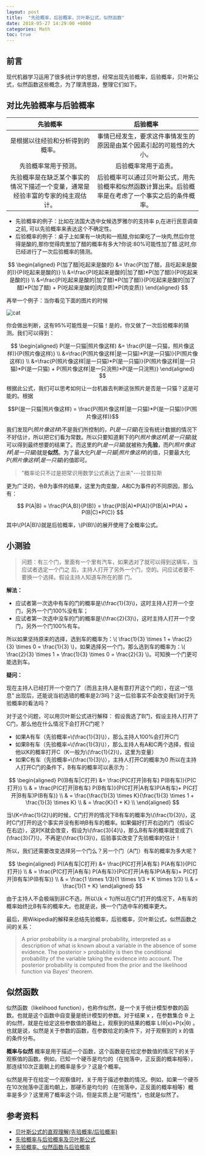 ```yaml
---
layout: post
title:  "先验概率，后验概率，贝叶斯公式，似然函数"
date: 2018-05-27 14:29:00 +0800
categories: Math
toc: true
---
```


## 前言
现代机器学习运用了很多统计学的思想，经常出现先验概率，后验概率，贝叶斯公式，似然函数这些概念，为了理清思路，整理它们如下。

## 对比先验概率与后验概率

 先验概率|后验概率
:-------:|:-------:
是根据以往经验和分析得到的概率。| 事情已经发生，要求这件事情发生的原因是由某个因素引起的可能性的大小。
先验概率常用于预测。|后验概率常用于追责。
先验概率是在缺乏某个事实的情况下描述一个变量，通常是经验丰富的专家的纯主观估计。 | 后验概率可以通过贝叶斯公式，用先验概率和似然函数计算出来。后验概率是在考虑了一个事实之后的条件概率。

* 先验概率的例子：比如在法国大选中女候选罗雅尔的支持率 p,在进行民意调查之前, 可以先验概率来表达这个不确定性。
* 后验概率的例子：桌子上如果有一块肉和一瓶醋,你如果吃了一块肉,然后你觉得是酸的,那你觉得肉里加了醋的概率有多大?你说:80%可能性加了醋.这时,你已经进行了一次后验概率的猜测。

$$
\begin{aligned}
P(加了醋|吃起来是酸的) &= \frac{P(加了醋，且吃起来是酸的)}{P(吃起来是酸的)} \\
&=\frac{P(吃起来是酸的|加了醋)*P(加了醋)}{P(吃起来是酸的)} \\
&=\frac{P(吃起来是酸的|加了醋)*P(加了醋)}{P(吃起来是酸的|加了醋)*P(加了醋) + P(吃起来是酸的|肉变质)*P(肉变质)}
\end{aligned}
$$

再举一个例子：当你看见下面的图片的时候

![cat](https://timgsa.baidu.com/timg?image&quality=80&size=b9999_10000&sec=1530702513&di=6aff7a78a5404d76db8bbb1141be77a6&imgtype=jpg&er=1&src=http%3A%2F%2Fimg.zcool.cn%2Fcommunity%2F018aef593e953aa8012193a394ac06.jpg)

你会做出判断，这有95%可能性是一只猫！是的，你又做了一次后验概率的猜测。我们可以得到：

$$
\begin{aligned}
P(是一只猫|照片像这样) &= \frac{P(是一只猫，照片像这样)}{P(照片像这样)} \\
&=\frac{P(照片像这样|是一只猫)*P(是一只猫)}{P(照片像这样)} \\
&=\frac{P(照片像这样|是一只猫)*P(是一只猫)}{P(照片像这样|是一只猫)*P(是一只猫) + P(照片像这样|是一只浣熊)*P(是一只浣熊)}
\end{aligned}
$$

根据此公式，我们可以思考如何让一台机器去判断这张照片是否是一只猫？这是可能的。根据

$$P(是一只猫|照片像这样) = \frac{P(照片像这样|是一只猫)*P(是一只猫)}{P(照片像这样)}$$

我们发现$P(照片像这样)$不是我们所控制的，$P(是一只猫)$在没有统计数据的情况下不好估计，所以把它们看为常数。所以只要知道剩下的$P(照片像这样|是一只猫)$就可以得到最终想要的结果了。而这里的$P(是一只猫)$就被称为**先验**，而$P(照片像这样|是一只猫)$就是**似然**。为了最大化$P(是一只猫|照片像这样)$的值，只要最大化$P(照片像这样|是一只猫)$的值即可。


> "概率论只不过是把常识用数学公式表达了出来"---拉普拉斯

更为广泛的，令B为事件的结果，这里为肉变酸，A和C为事件的不同原因，那么有：

$$
P(A|B) = \frac{P(A,B)}{P(B)} = \frac{P(B|A)*P(A)}{P(B|A)*P(A) + P(B|C)*P(C)}
$$

其中\\(P(A\|B)\\)就是后验概率，\\(P(B)\\)的展开使用了全概率公式。

## 小测验

> 问题：有三个门，里面有一个里有汽车，如果选对了就可以得到这辆车，当应试者选定一个门之
> 后，主持人打开了另外一个门，空的。问应试者要不要换一个选择。假设主持人知道车所在的那
> 门。

**解法：**

* 应试者第一次选中有车的门的概率是\\(\frac{1}{3}\\)，这时主持人打开一个空门，另外一个门100%没有车；
* 应试者第一次选中没车的门的概率是\\(\frac{2}{3}\\)，这时主持人打开一个空门，另外一个门100%有车。

所以如果坚持原来的选择，选到车的概率为：\\( \frac{1}{3} \times 1 + \frac{2}{3} \times 0 = \frac{1}{3} \\)，如果选择另一个门，那么选到车的概率为：\\( \frac{2}{3} \times 1 + \frac{1}{3} \times 0 = \frac{2}{3} \\)。可知换一个门更可能选到车。

**疑问：**

现在主持人已经打开一个空门了（而且主持人是有意打开这个门的），在这一“信息” 出现后，还能说当初选错的概率是2/3吗？这一后验事实不会改变我们对于先验概率的看法吗？

对于这个问题，可以用贝叶斯公式进行解释：
假设我选了B门，假设主持人打开了C门，那么他在什么情况下会打开C门呢？

* 如果A有车（先验概率=\\(\frac{1}{3}\\)），那么主持人100%会打开C门
* 如果B有车（先验概率=\\(\frac{1}{3}\\)），那么主持人有A和C两个选择，假设他以K的概率打开C（K一般为\\(\frac{1}{2}\\)，这里为变量）
* 如果C有车（先验概率=\\(\frac{1}{3}\\)），主持人打开C的概率为0
所以在主持人打开C门的条件下，B有车的概率可以表示为：

$$
\begin{aligned}
P((B有车|C打开) &= \frac{P(C打开|B有车) P(B有车)}{P(C打开)} \\
& = \frac{P(C打开|B有车) P(B有车)}{P(C打开|A有车)P(A有车)+ P(C打开|B有车)P(B有车)} \\
& = \frac{\frac{1}{3} \times K}{\frac{1}{3} \times 1 + \frac{1}{3} \times K} \\
& = \frac{K}{1 + K} \\
\end{aligned}
$$

当\\(K=\frac{1}{2}\\)的时候，C门打开的情况下B有车的概率为\\(\frac{1}{3}\\)，这时C门打开的这个事实并没有影响B有车的概率。如果偏好打开右边的门（假设C在右边），这时K就会改变，假设为\\(\frac{3}{4}\\)，那么B有车的概率就变成了\\(\frac{3}{7}\\)，不再是\\(\frac{1}{3}\\)，后验事实改变了先验概率的估计！

所以，我们还需要改变选择另一个门么？另一个门（A门）有车的概率为多大呢？

$$
\begin{aligned}
P((A有车|C打开) &= \frac{P(C打开|A有车) P(A有车)}{P(C打开)} \\
& = \frac{P(C打开|A有车) P(A有车)}{P(C打开|A有车)P(A有车)+ P(C打开|B有车)P(B有车)} \\
& = \frac{1 \times 1/3}{1 \times 1/3 + K \times 1/3} \\
& = \frac{1}{1 + K}
\end{aligned}
$$

由于主持人不会极端到非C不选，所以\\(k < 1\\)所以在C门打开的情况下，A有车的概率始终比B有车的概率大。也就是说，换一个门选中车的概率更大。

最后，用Wikipedia的解释来总结先验概率，后验概率，贝叶斯公式，似然函数之间的关系：

> A prior probability is a marginal probability, interpreted as a description of
> what is known about a variable in the absence of some evidence. The posterior > probability is then the conditional probability of the variable taking the
> evidence into account. The posterior probability is computed from the prior 
> and the likelihood function via Bayes' theorem.

## 似然函数
似然函数（likelihood function），也称作似然，是一个关于统计模型参数的函数。也就是这个函数中自变量是统计模型的参数。对于结果 x ，在参数集合 θ 上的似然，就是在给定这些参数值的基础上，观察到的结果的概率 L(θ|x)=P(x|θ) 。也就是说，似然是关于参数的函数，在参数给定的条件下，对于观察到的 x 的值的条件分布。

**概率与似然**
概率是用于描述一个函数，这个函数是在给定参数值的情况下的关于观察值的函数。例如，已知一个硬币是均匀的（在抛落中，正反面的概率相等），那连续10次正面朝上的概率是多少？这是个概率。

似然是用于在给定一个观察值时，关于用于描述参数的情况。例如，如果一个硬币在10次抛落中正面均朝上，那硬币是均匀的（在抛落中，正反面的概率相等）概率是多少？这里用了概率这个词，但是实质上是“可能性”，也就是似然了。
## 参考资料
* [贝叶斯公式的直观理解(先验概率/后验概率)](https://www.cnblogs.com/yemanxiaozu/p/7680761.html)
* [先验概率与后验概率及贝叶斯公式](https://blog.csdn.net/passball/article/details/5859878)
* [先验概率、似然函数与后验概率](http://www.cnblogs.com/wjgaas/p/4523779.html)
